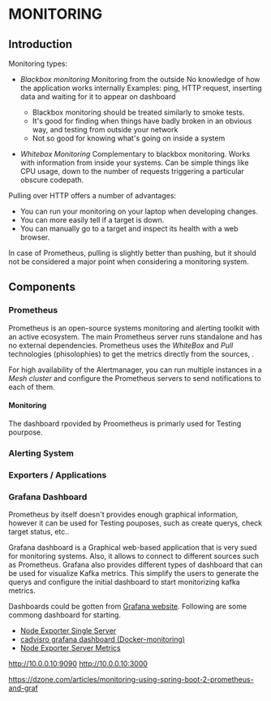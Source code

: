 # MONITORING

## Introduction

Monitoring types:

- *Blackbox monitoring* Monitoring from the outside No knowledge of how the application works internally 
   Examples: ping, HTTP request, inserting data and waiting for it to appear on dashboard 

  - Blackbox monitoring should be treated similarly to smoke tests.
  - It's good for finding when things have badly broken in an obvious way, and testing from outside your network
  - Not so good for knowing what's going on inside a system

- *Whitebox Monitoring* Complementary to blackbox monitoring. Works with information from inside your systems. 
   Can be simple things like CPU usage, down to the number of requests triggering a particular obscure codepath. 

Pulling over HTTP offers a number of advantages:

- You can run your monitoring on your laptop when developing changes.
- You can more easily tell if a target is down.
- You can manually go to a target and inspect its health with a web browser.

In case of Prometheus, pulling is slightly better than pushing, but it should not be considered a major point when considering a monitoring system.

## Components

### Prometheus

Prometheus is an open-source systems monitoring and alerting toolkit with an active ecosystem.
The main Prometheus server runs standalone and has no external dependencies.
Prometheus uses the *WhiteBox* and *Pull* technologies (phisolophies) to get the metrics directly from the sources, .

For high availability of the Alertmanager, you can run multiple instances in a *Mesh cluster* and configure the Prometheus servers to send notifications to each of them.

#### Monitoring

The dashboard rpovided by Proometheus is primarly used for Testing pourpose.

### Alerting System

### Exporters / Applications

### Grafana Dashboard

Prometheus by itself doesn't provides enough graphical information, however it can be used for Testing pouposes, such as create querys, check target status, etc..

Grafana dashboard is a Graphical web-based application that is very sued for monitoring systems. Also, it allows to connect to different sources such as Prometheus.
Grafana also provides different types of dashboard that can be used for visualize Kafka metrics. This simplify the users to generate the querys and configure the initial dashboard to start monitorizing kafka metrics.

Dashboards could be gotten from [Grafana website](https://grafana.com/dashboards). Following are some commong dashboard for starting.

- [Node Exporter Single Server](https://grafana.com/dashboards/22)
- [cadvisro grafana dashboard (Docker-monitoring)](https://grafana.com/dashboards/193)
- [Node Exporter Server Metrics](https://grafana.com/dashboards/405)


http://10.0.0.10:9090
 http://10.0.0.10:3000
 



 https://dzone.com/articles/monitoring-using-spring-boot-2-prometheus-and-graf